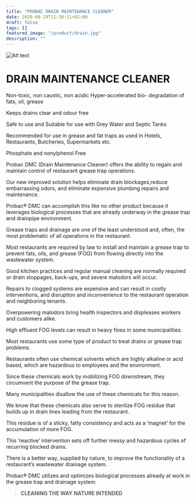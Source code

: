 ```yaml
---
title: "PROBAC DRAIN MAINTENANCE CLEANER"
date: 2020-09-29T11:30:11+02:00
draft: false
tags: []
featured_image: "/product/drain.jpg"
description: ""
---
```

![Alt text](/product/drain.jpg)
# DRAIN MAINTENANCE CLEANER

Non-toxic, non caustic, non acidic
Hyper-accelerated bio-
degradation of fats, oil, grease

Keeps drains clear and
odour free

Safe to use and Suitable for
use with Grey Water and
Septic Tanks

Recommended for use in grease and fat traps as used in Hotels, Restaurants, Butcheries, Supermarkets etc.

Phosphate and nonylphenol
Free

Probac DMC (Drain Maintenance
Cleaner) offers the ability to regain and
maintain control of restaurant grease
trap operations. 

Our new improved solution helps eliminate drain blockages,reduce embarrassing odors, and eliminate expensive
plumbing repairs and maintenance.

Probac® DMC can accomplish this like no other product because it leverages biological processes that are already underway in the grease trap and drainpipe environment.

Grease traps and drainage are one of the least understood and, often, the most problematic of all operations in the restaurant. 

Most restaurants are
required by law to install and maintain a grease trap to
prevent fats, oils, and grease (FOG) from flowing
directly into the wastewater system. 

Good kitchen
practices and regular manual cleaning are normally
required or drain stoppages, back-ups, and severe
malodors will occur. 

Repairs to clogged systems are
expensive and can result in costly interventions, and
disruption and inconvenience to the restaurant
operation and neighboring tenants.

Overpowering malodors bring health inspectors and
displeases workers and customers alike. 

High effluent
FOG levels can result in heavy fines in some
municipalities.

Most restaurants use some type of product to treat
drains or grease trap problems. 

Restaurants often use
chemical solvents which are highly alkaline or acid
based, which are hazardous to employees and the
environment. 

Since these chemicals work by mobilizing
FOG downstream, they circumvent the purpose of the
grease trap. 

Many municipalities disallow the use of
these chemicals for this reason. 

We know that these
chemicals also serve to sterilize FOG residue that
builds up in drain lines leading from the restaurant.

This residue is of a sticky, fatty consistency and acts as
a ‘magnet’ for the accumulation of more FOG. 

This
‘reactive’ intervention sets off further messy and
hazardous cycles of recurring blocked drains. 

There is
a better way, supplied by nature, to improve the
functionality of a restaurant’s wastewater drainage
system. 

Probac® DMC utilizes and optimizes
biological processes already at work in the grease trap
and drainage system.



> **CLEANING THE WAY NATURE INTENDED**